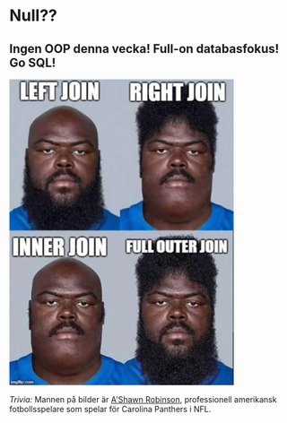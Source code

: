 # Null??

## Ingen OOP denna vecka! Full-on databasfokus! Go SQL!

<!-- ![Databas](./goodrelationship.jpg) -->

<!-- 
<p>
  <img src="skills.jpeg" width="600">
</p> -->

<p>
  <img src="joinsmeme.webp" width="400">
</p>

*Trivia:* Mannen på bilder är [A'Shawn Robinson](https://en.wikipedia.org/wiki/A%27Shawn_Robinson), professionell amerikansk fotbollsspelare som spelar för Carolina Panthers i NFL.